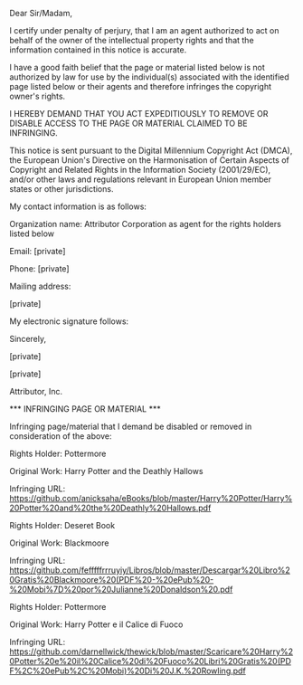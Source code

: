 Dear Sir/Madam,



I certify under penalty of perjury, that I am an agent authorized to act on behalf of the owner of the intellectual property rights and that the information contained in this notice is accurate.



I have a good faith belief that the page or material listed below is not authorized by law for use by the individual(s) associated with the identified page listed below or their agents and therefore infringes the copyright owner's rights.



I HEREBY DEMAND THAT YOU ACT EXPEDITIOUSLY TO REMOVE OR DISABLE ACCESS TO THE PAGE OR MATERIAL CLAIMED TO BE INFRINGING.



This notice is sent pursuant to the Digital Millennium Copyright Act (DMCA), the European Union's Directive on the Harmonisation of Certain Aspects of Copyright and Related Rights in the Information Society (2001/29/EC), and/or other laws and regulations relevant in European Union member states or other jurisdictions.



My contact information is as follows:



Organization name: Attributor Corporation as agent for the rights holders listed below

Email: [private]  

Phone: [private]  

Mailing address:

[private]  



My electronic signature follows:

Sincerely,

[private]  

[private]  

Attributor, Inc.



*** INFRINGING PAGE OR MATERIAL ***



Infringing page/material that I demand be disabled or removed in consideration of the above:



Rights Holder: Pottermore



Original Work: Harry Potter and the Deathly Hallows



Infringing URL: https://github.com/anicksaha/eBooks/blob/master/Harry%20Potter/Harry%20Potter%20and%20the%20Deathly%20Hallows.pdf



Rights Holder: Deseret Book



Original Work: Blackmoore



Infringing URL: https://github.com/fefffffrrruyiy/Libros/blob/master/Descargar%20Libro%20Gratis%20Blackmoore%20(PDF%20-%20ePub%20-%20Mobi%7D%20por%20Julianne%20Donaldson%20.pdf



Rights Holder: Pottermore



Original Work: Harry Potter e il Calice di Fuoco



Infringing URL: https://github.com/darnellwick/thewick/blob/master/Scaricare%20Harry%20Potter%20e%20il%20Calice%20di%20Fuoco%20Libri%20Gratis%20(PDF%2C%20ePub%2C%20Mobi)%20Di%20J.K.%20Rowling.pdf
